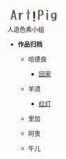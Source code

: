 <div class="logo-container">
    <div class="logo-image"><img src="pic/text-logo.png" width="120px" alt=“LOGO”></div>
    <div class="logo-text">人造色素小组</div>
</div>
<div class="isolate"></div>

- <strong>作品归档</strong>

    - <i class="fa fa-street-view fa-fw"></i> 哈德良  
        
        - [回家](hdl/回家.md)

    - <i class="fa fa-bug fa-fw"></i> 羊须

        - [红灯](yx/红灯.md)

    - 里加
    - 阿贵
    - 午儿